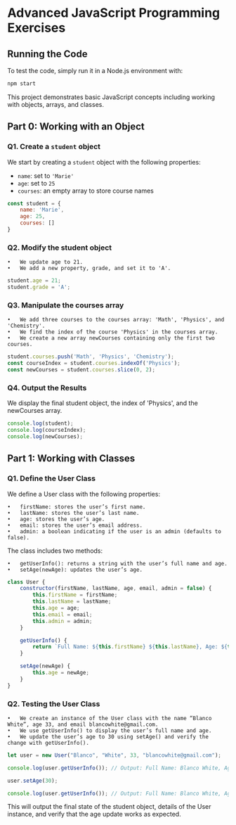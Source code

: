 
# Advanced JavaScript Programming Exercises

## Running the Code

To test the code, simply run it in a Node.js environment with:
```js
npm start
```


This project demonstrates basic JavaScript concepts including working with objects, arrays, and classes.

## Part 0: Working with an Object

### Q1. Create a `student` object
We start by creating a `student` object with the following properties:
- `name`: set to `'Marie'`
- `age`: set to `25`
- `courses`: an empty array to store course names

```js
const student = {
    name: 'Marie',
    age: 25,
    courses: []
}
```

### Q2. Modify the student object

	•	We update age to 21.
	•	We add a new property, grade, and set it to 'A'.

```js
student.age = 21;
student.grade = 'A';
```

### Q3. Manipulate the courses array

	•	We add three courses to the courses array: 'Math', 'Physics', and 'Chemistry'.
	•	We find the index of the course 'Physics' in the courses array.
	•	We create a new array newCourses containing only the first two courses.

```js
student.courses.push('Math', 'Physics', 'Chemistry');
const courseIndex = student.courses.indexOf('Physics');
const newCourses = student.courses.slice(0, 2);
```

### Q4. Output the Results

We display the final student object, the index of 'Physics', and the newCourses array.

```js
console.log(student);
console.log(courseIndex);
console.log(newCourses);
```

## Part 1: Working with Classes

### Q1. Define the User Class

We define a User class with the following properties:

	•	firstName: stores the user’s first name.
	•	lastName: stores the user’s last name.
	•	age: stores the user’s age.
	•	email: stores the user’s email address.
	•	admin: a boolean indicating if the user is an admin (defaults to false).

The class includes two methods:

	•	getUserInfo(): returns a string with the user’s full name and age.
	•	setAge(newAge): updates the user’s age.

```js
class User {
    constructor(firstName, lastName, age, email, admin = false) {
        this.firstName = firstName;
        this.lastName = lastName;
        this.age = age;
        this.email = email;
        this.admin = admin;
    }

    getUserInfo() {
        return `Full Name: ${this.firstName} ${this.lastName}, Age: ${this.age}`;
    }

    setAge(newAge) {
        this.age = newAge;
    }
}
```

### Q2. Testing the User Class

	•	We create an instance of the User class with the name “Blanco White”, age 33, and email blancowhite@gmail.com.
	•	We use getUserInfo() to display the user’s full name and age.
	•	We update the user’s age to 30 using setAge() and verify the change with getUserInfo().

```js 
let user = new User("Blanco", "White", 33, "blancowhite@gmail.com");

console.log(user.getUserInfo()); // Output: Full Name: Blanco White, Age: 33

user.setAge(30);

console.log(user.getUserInfo()); // Output: Full Name: Blanco White, Age: 30
```

This will output the final state of the student object, details of the User instance, and verify that the age update works as expected.
